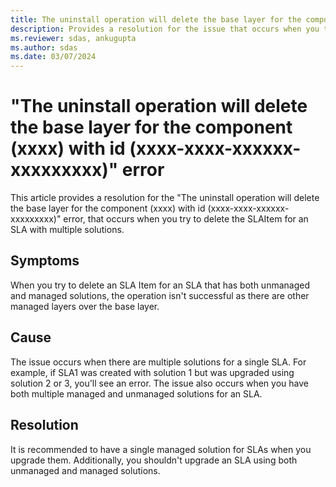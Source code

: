 ```yaml
---
title: The uninstall operation will delete the base layer for the component (xxxx) with id (xxxx-xxxx-xxxxxx-xxxxxxxxx) error
description: Provides a resolution for the issue that occurs when you try to delete the SLAItem for an SLA with multiple solutions.
ms.reviewer: sdas, ankugupta
ms.author: sdas
ms.date: 03/07/2024
---
```

# "The uninstall operation will delete the base layer for the component (xxxx) with id (xxxx-xxxx-xxxxxx-xxxxxxxxx)" error

This article provides a resolution for the "The uninstall operation will delete the base layer for the component (xxxx) with id (xxxx-xxxx-xxxxxx-xxxxxxxxx)" error, that occurs when you try to delete the SLAItem for an SLA with multiple solutions.

## Symptoms

When you try to delete an SLA Item for an SLA that has both unmanaged and managed solutions, the operation isn't successful as there are other managed layers over the base layer.

## Cause

The issue occurs when there are multiple solutions for a single SLA. For example, if SLA1 was created with solution 1 but was upgraded using solution 2 or 3, you'll see an error. The issue also occurs when you have both multiple managed and unmanaged solutions for an SLA.

## Resolution

It is recommended to have a single managed solution for SLAs when you upgrade them. Additionally, you shouldn't upgrade an SLA using both unmanaged and managed solutions.
